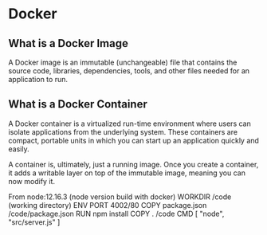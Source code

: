 # Docker

## What is a Docker Image

A Docker image is an immutable (unchangeable) file that contains the source code, libraries, dependencies, tools, and other files needed for an application to run.


## What is a Docker Container

A Docker container is a virtualized run-time environment where users can isolate applications from the underlying system. These containers are compact, portable units in which you can start up an application quickly and easily.

A container is, ultimately, just a running image. Once you create a container, it adds a writable layer on top of the immutable image, meaning you can now modify it.


From node:12.16.3 (node version build with docker)
WORKDIR /code (working directory)
ENV PORT 4002/80
COPY package.json /code/package.json
RUN npm install
COPY . /code
CMD [ "node", "src/server.js" ]
